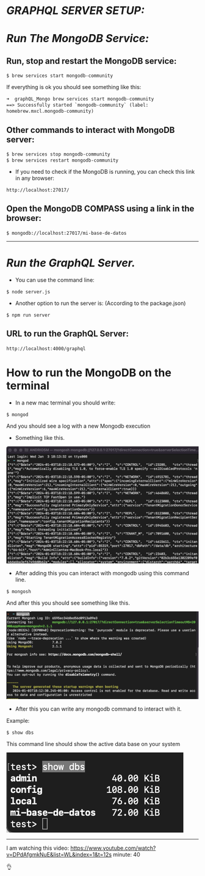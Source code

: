 # __*GRAPHQL SERVER SETUP:*__ 

# __*Run The MongoDB Service:*__ 

## Run, stop and restart the MongoDB service: 
```shell
$ brew services start mongodb-community
```
If everything is ok you should see something like this: 

```shell
➜  graphQL_Mongo brew services start mongodb-community
==> Successfully started `mongodb-community` (label: homebrew.mxcl.mongodb-community)
```

## Other commands to interact with MongoDB server: 

```shell
$ brew services stop mongodb-community
$ brew services restart mongodb-community
```

- If you need to check if the MongoDB is running, you can check this link in any browser: 
```text
http://localhost:27017/
```

## Open the MongoDB COMPASS using a link in the browser:
```shell
$ mongodb://localhost:27017/mi-base-de-datos
```
___
# __*Run the GraphQL Server.*__ 

- You can use the command line: 
```shell
$ node server.js  
```
- Another option to run the server is: (According to the package.json)

```shell
$ npm run server
```
## URL to run the GraphQL Server: 

```text
http://localhost:4000/graphql
```

# How to run the MongoDB on the terminal 

- In a new mac terminal you should write: 
```shell
$ mongod
```
And you should see a log with a new Mongodb execution

- Something like this. 

![Alt text](./images/image.png)

- After adding this you can interact with mongodb using this command line. 

```shell
$ mongosh
```

And after this you should see something like this. 

![Alt text](./images/image-1.png)

- After this you can write any mongodb command to interact with it. 

Example:

```shell
$ show dbs
```
This command line should show the active data base on your system 

![Alt text](./images/image-2.png)


___

I am watching this video: 
https://www.youtube.com/watch?v=DPdAfgmkNuE&list=WL&index=1&t=12s
minute: 40


👌